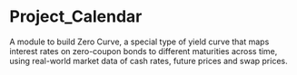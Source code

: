 # Project_Calendar
A module to build Zero Curve, a special type of yield curve that maps interest rates on zero-coupon bonds to different maturities across time, using real-world market data of cash rates, future prices and swap prices. 

